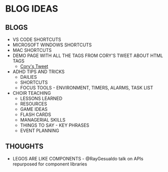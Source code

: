 # BLOG IDEAS

## BLOGS

- VS CODE SHORTCUTS
- MICROSOFT WINDOWS SHORTCUTS
- MAC SHORTCUTS
- DEMO PAGE WITH ALL THE TAGS FROM CORY'S TWEET ABOUT HTML TAGS
  - [Cory's Tweet](https://twitter.com/housecor/status/1434168409072324610)
- ADHD TIPS AND TRICKS
  - DAILIES
  - SHORTCUTS
  - FOCUS TOOLS - ENVIRONMENT, TIMERS, ALARMS, TASK LIST
- CHOIR TEACHING
  - LESSONS LEARNED
  - RESOURCES
  - GAME IDEAS
  - FLASH CARDS
  - MANAGERIAL SKILLS
  - THINGS TO SAY - KEY PHRASES
  - EVENT PLANNING
  

## THOUGHTS

- LEGOS ARE LIKE COMPONENTS - @RayGesualdo talk on APIs repurposed for component libraries
